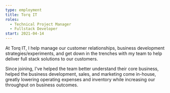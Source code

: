 ```yaml
---
type: employment
title: Torq IT
roles:
  - Technical Project Manager
  - Fullstack Developer
start: 2021-04-14
---
```

At Torq IT, I help manage our customer relationships, business development strategies/experiments, and get down in the trenches with my team to help deliver full stack solutions to our customers.

Since joining, I've helped the team better understand their core business, helped the business development, sales, and marketing come in-house, greatly lowering operating expenses and inventory while increasing our throughput on business outcomes.